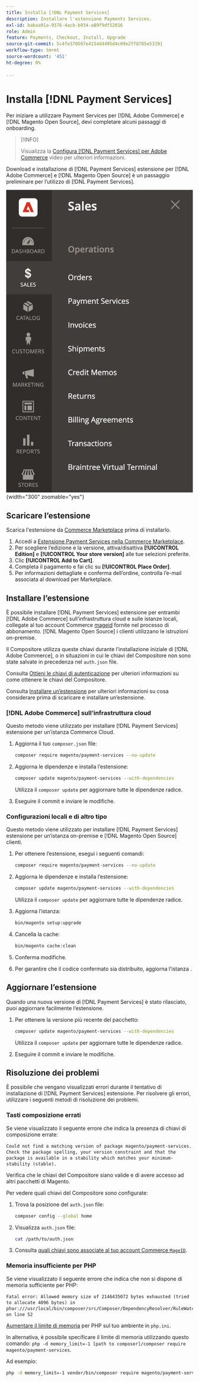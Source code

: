 ```yaml
---
title: Installa [!DNL Payment Services]
description: Installare l'estensione Payments Services.
exl-id: babaa91a-9376-4acb-b934-a89f9df52016
role: Admin
feature: Payments, Checkout, Install, Upgrade
source-git-commit: 5c4fe370507e4154d4495d4c09e2ff8705e53191
workflow-type: tm+mt
source-wordcount: '451'
ht-degree: 0%

---
```


# Installa [!DNL Payment Services]

Per iniziare a utilizzare Payment Services per [!DNL Adobe Commerce] e [!DNL Magento Open Source], devi completare alcuni passaggi di onboarding.

>[!INFO]
>
> Visualizza la [Configura [!DNL Payment Services] per Adobe Commerce](https://experienceleague.adobe.com/en/docs/commerce-learn/tutorials/admin/adobe-commerce-services/configure-adobe-payment-services) video per ulteriori informazioni.

Download e installazione di [!DNL Payment Services] estensione per [!DNL Adobe Commerce] e [!DNL Magento Open Source] è un passaggio preliminare per l’utilizzo di [!DNL Payment Services].

![[!DNL Payment Services] visualizzazione amministrazione dell’estensione](assets/admin-view.png){width="300" zoomable="yes"}

## Scaricare l’estensione

Scarica l&#39;estensione da [Commerce Marketplace](https://experienceleague.adobe.com/docs/commerce-admin/start/resources/commerce-marketplace.html) prima di installarlo.

1. Accedi a [Estensione Payment Services nella Commerce Marketplace](https://commercemarketplace.adobe.com/magento-payment-services.html).
1. Per scegliere l’edizione e la versione, attiva/disattiva **[!UICONTROL Edition]** e **[!UICONTROL Your store version]** alle tue selezioni preferite.
1. Clic **[!UICONTROL Add to Cart]**.
1. Completa il pagamento e fai clic su **[!UICONTROL Place Order]**.
1. Per informazioni dettagliate e conferma dell’ordine, controlla l’e-mail associata al download per Marketplace.

## Installare l’estensione

È possibile installare [!DNL Payment Services] estensione per entrambi [!DNL Adobe Commerce] sull’infrastruttura cloud e sulle istanze locali, collegate al tuo account Commerce [mageid](https://developer.adobe.com/commerce/marketplace/guides/sellers/profile-information/#access-keys) fornite nel processo di abbonamento.
[!DNL Magento Open Source] i clienti utilizzano le istruzioni on-premise.

Il Compositore utilizza queste chiavi durante l’installazione iniziale di [!DNL Adobe Commerce], o in situazioni in cui le chiavi del Compositore non sono state salvate in precedenza nel `auth.json` file.

Consulta [Ottieni le chiavi di autenticazione](https://devdocs.magento.com/guides/v2.4/install-gde/prereq/connect-auth.html) per ulteriori informazioni su come ottenere le chiavi del Compositore.

Consulta [Installare un’estensione](https://devdocs.magento.com/guides/v2.4/install-gde/install/cli/extensions.html) per ulteriori informazioni su cosa considerare prima di scaricare e installare un’estensione.

### [!DNL Adobe Commerce] sull’infrastruttura cloud

Questo metodo viene utilizzato per installare [!DNL Payment Services] estensione per un’istanza Commerce Cloud.

1. Aggiorna il tuo `composer.json` file:

   ```bash
   composer require magento/payment-services --no-update
   ```

1. Aggiorna le dipendenze e installa l’estensione:

   ```bash
   composer update magento/payment-services --with-dependencies
   ```

   Utilizza il `composer update` per aggiornare tutte le dipendenze radice.

1. Eseguire il commit e inviare le modifiche.

### Configurazioni locali e di altro tipo

Questo metodo viene utilizzato per installare [!DNL Payment Services] estensione per un’istanza on-premise e [!DNL Magento Open Source] clienti.

1. Per ottenere l’estensione, esegui i seguenti comandi:

   ```bash
   composer require magento/payment-services --no-update
   ```

1. Aggiorna le dipendenze e installa l’estensione:

   ```bash
   composer update magento/payment-services --with-dependencies
   ```

   Utilizza il `composer update` per aggiornare tutte le dipendenze radice.

1. Aggiorna l’istanza:

   ```bash
   bin/magento setup:upgrade
   ```

1. Cancella la cache:

   ```bash
   bin/magento cache:clean
   ```

1. Conferma modifiche.
1. Per garantire che il codice confermato sia distribuito, aggiorna l’istanza .

## Aggiornare l’estensione

Quando una nuova versione di [!DNL Payment Services] è stato rilasciato, puoi aggiornare facilmente l’estensione.

1. Per ottenere la versione più recente del pacchetto:

   ```bash
   composer update magento/payment-services --with-dependencies
   ```

   Utilizza il `composer update` per aggiornare tutte le dipendenze radice.

1. Eseguire il commit e inviare le modifiche.

## Risoluzione dei problemi

È possibile che vengano visualizzati errori durante il tentativo di installazione di [!DNL Payment Services] estensione. Per risolvere gli errori, utilizzare i seguenti metodi di risoluzione dei problemi.

### Tasti composizione errati

Se viene visualizzato il seguente errore che indica la presenza di chiavi di composizione errate:

```terminal
Could not find a matching version of package magento/payment-services. Check the package spelling, your version constraint and that the package is available in a stability which matches your minimum-stability (stable).
```

Verifica che le chiavi del Compositore siano valide e di avere accesso ad altri pacchetti di Magento.

Per vedere quali chiavi del Compositore sono configurate:

1. Trova la posizione del `auth.json` file:

   ```bash
   composer config --global home
   ```

1. Visualizza `auth.json` file:

   ```bash
   cat /path/to/auth.json
   ```

1. Consulta [quali chiavi sono associate al tuo account Commerce `MageID`](https://devdocs.magento.com/guides/v2.4/install-gde/prereq/connect-auth.html).

### Memoria insufficiente per PHP

Se viene visualizzato il seguente errore che indica che non si dispone di memoria sufficiente per PHP:

```terminal
Fatal error: Allowed memory size of 2146435072 bytes exhausted (tried to allocate 4096 bytes) in phar:///usr/local/bin/composer/src/Composer/DependencyResolver/RuleWatchGraph.php on line 52
```

[Aumentare il limite di memoria](https://devdocs.magento.com/cloud/project/magento-app-php-ini.html#increase-php-memory-limit) per PHP sul tuo ambiente in `php.ini`.

In alternativa, è possibile specificare il limite di memoria utilizzando questo comando: `php -d memory_limit=-1 [path to composer]/composer require magento/payment-services`.

Ad esempio:

```bash
php -d memory_limit=-1 vendor/bin/composer require magento/payment-services
```
